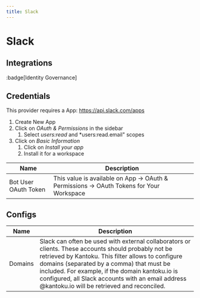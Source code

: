 ```yaml
---
title: Slack
---
```


# Slack

## Integrations

:badge[Identity Governance]

## Credentials

This provider requires a App: https://api.slack.com/apps

1. Create New App
2. Click on *OAuth & Permissions* in the sidebar
   1. Select *users:read* and *users:read.email" scopes
3. Click on *Basic Information*
   1. Click on *Install your app*
   2. Install it for a workspace

|Name|Description|
|---|---|
| Bot User OAuth Token | This value is available on App -> OAuth & Permissions -> OAuth Tokens for Your Workspace |

## Configs

|Name|Description|
|---|---|
| Domains | Slack can often be used with external collaborators or clients. These accounts should probably not be retrieved by Kantoku. This filter allows to configure domains (separated by a comma) that must be included. For example, if the domain kantoku.io is configured, all Slack accounts with an email address @kantoku.io will be retrieved and reconciled. |
